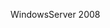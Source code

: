 <Token xmlns:xlink="http://www.w3.org/1999/xlink">WindowsServer 2008</Token>

<!--HONumber=Apr16_HO1-->


